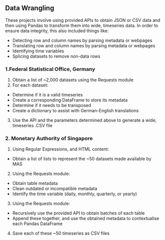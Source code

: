## Data Wrangling

These projects involve using provided APIs to obtain JSON or CSV data and then using Pandas to transform them into wide, timeseries data. In order to ensure data integrity, this also included things like:
- Detecting row and column names by parsing metadata or webpages
- Translating row and column names by parsing metadata or webpages
- Identifying time variables
- Splicing datasets to remove non-data rows

### 1.Federal Statistical Office, Germany
1. Obtain a list of ~2,000 datasets using the Requests module
2. For each dataset:
  - Determine if it is a valid timeseries
  - Create a corresponding DataFrame to store its metadata
  - Determine if it needs to be transposed
  - Create a dictionary to assist with German-English translations
3. Use the API and the parameters determined above to generate a wide, timeseries .CSV file



### 2. Monetary Authority of Singapore
1. Using Regular Expressions, and HTML content:
  - Obtain a list of lists to represent the ~50 datasets made available by MAS

2. Using the Requests module:
  - Obtain table metadata
  - Clean outdated or incompatible metadata
  - Identify the time variable (daily, monthly, quarterly, or yearly)

3. Using the Requests module:
  - Recursively use the provided API to obtain batches of each table
  - Append these together, and use the obtained metadata to contextualise each Pandas DataFrame

4. Save each of these ~50 timeseries as CSV files


